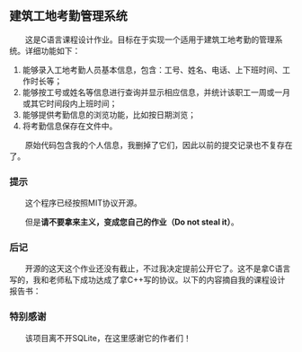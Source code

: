 建筑工地考勤管理系统
------------------
&emsp;&emsp;这是C语言课程设计作业。目标在于实现一个适用于建筑工地考勤的管理系统。详细功能如下：

1. 能够录入工地考勤人员基本信息，包含：工号、姓名、电话、上下班时间、工作时长等；
2. 能够按工号或姓名等信息进行查询并显示相应信息，并统计该职工一周或一月或其它时间段内上班时间；
3. 能够提供考勤信息的浏览功能，比如按日期浏览；
4. 将考勤信息保存在文件中。

&emsp;&emsp;原始代码包含我的个人信息，我删掉了它们，因此以前的提交记录也不复存在了。

### 提示

&emsp;&emsp;这个程序已经按照MIT协议开源。

&emsp;&emsp;但是**请不要拿来主义，变成您自己的作业（Do not steal it）**。

### 后记

&emsp;&emsp;开源的这天这个作业还没有截止，不过我决定提前公开它了。这不是拿C语言写的，我和老师私下成功达成了拿C++写的协议。以下的内容摘自我的课程设计报告书：

### 特别感谢

&emsp;&emsp;该项目离不开SQLite，在这里感谢它的作者们！
